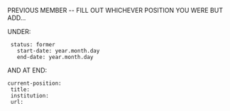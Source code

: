 PREVIOUS MEMBER -- FILL OUT WHICHEVER POSITION YOU WERE BUT ADD...

UNDER:
```
 status: former
   start-date: year.month.day
   end-date: year.month.day
 ```

AND AT END:
```
current-position:
 title:
 institution:
 url:
```
